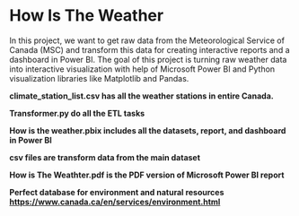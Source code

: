 # How Is The Weather
In this project, we want to get raw data from the Meteorological Service of Canada (MSC) and transform this data for creating interactive reports and a dashboard in Power BI. The goal of this project is turning raw weather data into interactive visualization with help of Microsoft Power BI and Python visualization libraries like Matplotlib and Pandas.

**climate_station_list.csv has all the weather stations in entire Canada.**

**Transformer.py do all the ETL tasks**

**How is the weather.pbix includes all the datasets, report, and dashboard in Power BI**

**csv files are transform data from the main dataset** 

**How is The Weathter.pdf is the PDF version of Microsoft Power BI report**

**Perfect database for environment and natural resources https://www.canada.ca/en/services/environment.html**